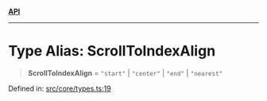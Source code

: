 [**API**](../../API.md)

***

# Type Alias: ScrollToIndexAlign

> **ScrollToIndexAlign** = `"start"` \| `"center"` \| `"end"` \| `"nearest"`

Defined in: [src/core/types.ts:19](https://github.com/inokawa/virtua/blob/b9c4491d8dae78e5f58fc42b558b3af89abe1188/src/core/types.ts#L19)
